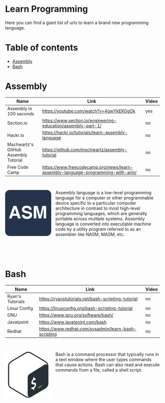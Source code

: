 <style>
    img{
        float: left;
        margin-right: 1em;
        width: 150px;
        height: 150px;
    }
</style>

# Learn Programming
Here you can find a giant list of urls to learn a brand new programming language.

# Table of contents
- [Assembly](#assembly)
- [Bash](#bash)

# Assembly
| Name | Link | Video |
| ---- | ---- | ----- |
| Assembly in 100 seconds | https://youtube.com/watch?v=4gwYkEK0gOk | yes |
| Section.io | https://www.section.io/engineering-education/assembly-part-1/ | no |
| Hackr.io | https://hackr.io/tutorials/learn-assembly-language | no |
| Mschwartz's GitHub Assembly Tutorial | https://github.com/mschwartz/assembly-tutorial | no |
| Free Code Camp | https://www.freecodecamp.org/news/learn-assembly-language-programming-with-arm/ | no |

<br>
<div>
    <img src="./images/asm.png" alt="Assembly Programming Language Logo">
    <p>Assembly language is a low-level programming language for a computer or other programmable device specific to a particular computer architecture in contrast to most high-level programming languages, which are generally portable across multiple systems. Assembly language is converted into executable machine code by a utility program referred to as an assembler like NASM, MASM, etc.</p>
</div>
<br><br><br>

# Bash
| Name | Link | Video |
| ---- | ---- | ----- |
| Ryan's Tutorials | https://ryanstutorials.net/bash-scripting-tutorial | no |
| Linux Config | https://linuxconfig.org/bash-scripting-tutorial | no |
| GNU | https://www.gnu.org/software/bash/ | no |
| Javatpoint | https://www.javatpoint.com/bash | no |
| Redhat | https://www.redhat.com/sysadmin/learn-bash-scripting | no |

<br>
<div>
    <img src="./images/bash.png" alt="Bash Logo">
    <p>Bash is a command processor that typically runs in a text window where the user types commands that cause actions. Bash can also read and execute commands from a file, called a shell script.</p>
</div>
